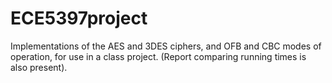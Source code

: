 # ECE5397project
Implementations of the AES and 3DES ciphers, and OFB and CBC modes of operation,
for use in a class project. (Report comparing running times is also present).
